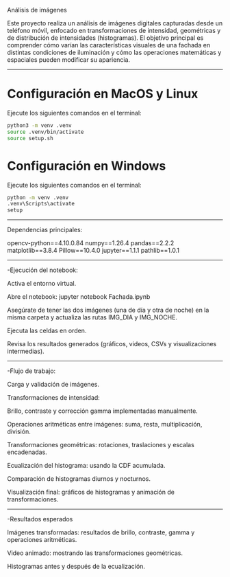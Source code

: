 Análisis de imágenes

Este proyecto realiza un análisis de imágenes digitales capturadas desde un teléfono móvil, enfocado en transformaciones de intensidad, geométricas y de distribución de intensidades (histogramas).
El objetivo principal es comprender cómo varían las características visuales de una fachada en distintas condiciones de iluminación y cómo las operaciones matemáticas y espaciales pueden modificar su apariencia.

-------------------------------------------------------------------------------

# Configuración en MacOS y Linux

Ejecute los siguientes comandos en el terminal:

```bash
python3 -m venv .venv
source .venv/bin/activate
source setup.sh
```

# Configuración en Windows

Ejecute los siguientes comandos en el terminal:

```bash
python -m venv .venv
.venv\Scripts\activate
setup
```
-------------------------------------------------------------------------------

Dependencias principales:

opencv-python==4.10.0.84
numpy==1.26.4
pandas==2.2.2
matplotlib==3.8.4
Pillow==10.4.0
jupyter==1.1.1
pathlib==1.0.1

-------------------------------------------------------------------------------

-Ejecución del notebook:

Activa el entorno virtual.

Abre el notebook:
jupyter notebook Fachada.ipynb

Asegúrate de tener las dos imágenes (una de día y otra de noche) en la misma carpeta y actualiza las rutas IMG_DIA y IMG_NOCHE.

Ejecuta las celdas en orden.

Revisa los resultados generados (gráficos, videos, CSVs y visualizaciones intermedias).

-------------------------------------------------------------------------------

-Flujo de trabajo:

Carga y validación de imágenes.

Transformaciones de intensidad:

Brillo, contraste y corrección gamma implementadas manualmente.

Operaciones aritméticas entre imágenes: suma, resta, multiplicación, división.

Transformaciones geométricas: rotaciones, traslaciones y escalas encadenadas.

Ecualización del histograma: usando la CDF acumulada.

Comparación de histogramas diurnos y nocturnos.

Visualización final: gráficos de histogramas y animación de transformaciones.

-------------------------------------------------------------------------------

-Resultados esperados

Imágenes transformadas: resultados de brillo, contraste, gamma y operaciones aritméticas.

Video animado: mostrando las transformaciones geométricas.

Histogramas antes y después de la ecualización.

